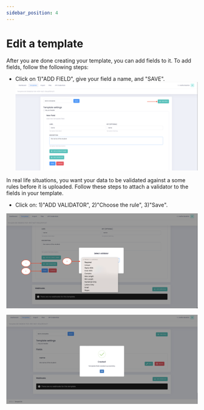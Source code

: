 ```yaml
---
sidebar_position: 4
---
```


# Edit a template

After you are done creating your template, you can add fields to it. 
To add fields, follow the following steps:
- Click on 1)"ADD FIELD", give your field a name, and "SAVE".
![MarineGEO circle logo](/img/add_field.png "add a field")

In real life situations, you want your data to be validated against a some rules before it is uploaded. Follow these steps to attach a validator to the fields in your template. 
- Click on: 1)"ADD VALIDATOR", 2)"Choose the rule", 3)"Save".

![MarineGEO circle logo](/img/add_validator.png "add validator")

![MarineGEO circle logo](/img/save_edit.png "save validator")

